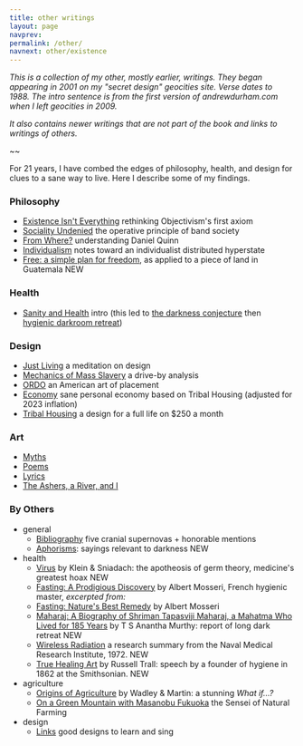 ```yaml
---
title: other writings
layout: page
navprev: 
permalink: /other/
navnext: other/existence
---
```


_This is a collection of my other, mostly earlier, writings. They began appearing in 2001 on my "secret design" geocities site. Verse dates to 1988. The intro sentence is from the first version of andrewdurham.com when I left geocities in 2009._

_It also contains newer writings that are not part of the book and links to writings of others._

~~

For 21 years, I have combed the edges of philosophy, health, and design for clues to a sane way to live. Here I describe some of my findings. 


### Philosophy

- [Existence Isn't Everything](./existence/) rethinking Objectivism's first axiom
- [Sociality Undenied](./sociality-undenied/) the operative principle of band society
- [From Where?](./from-where/) understanding Daniel Quinn
- [Individualism](./individualism) notes toward an individualist distributed hyperstate
- [Free: a simple plan for freedom](./free), as applied to a piece of land in Guatemala <span id=new>NEW</span>

### Health

- [Sanity and Health](./sanity/) intro (this led to [the darkness conjecture](../conjecture/) then [hygienic darkroom retreat](/))

### Design

- [Just Living](./just-living) a meditation on design
- [Mechanics of Mass Slavery](./mechanics/) a drive-by analysis
- [ORDO](./ordo/) an American art of placement
- [Economy](./economy/) sane personal economy based on Tribal Housing (adjusted for 2023 inflation)
- [Tribal Housing](./tribal-housing/) a design for a full life on $250 a month
<!-- - [Gallery](https://andrewdurham.shutterfly.com) photos of my projects (at shutterfly.com)-->

### Art

- [Myths](./myths/)
- [Poems](./poems/)
- [Lyrics](./lyrics/)
- [The Ashers, a River, and I](./ashers/)

### By Others

- general
	- [Bibliography](./bibliography/) five cranial supernovas + honorable mentions
	- [Aphorisms](./aphorisms): sayings relevant to darkness <span id=new>NEW</span>
- health
	- [Virus](/f/virus) by Klein & Sniadach: the apotheosis of germ theory, medicine's greatest hoax <span id=new>NEW</span>
	- [Fasting: A Prodigious Discovery](/f/fasting-discovery/) by Albert Mosseri, French hygienic master, _excerpted from:_
	- [Fasting: Nature's Best Remedy](/f/fasting/) by Albert Mosseri
	- [Maharaj: A Biography of Shriman Tapasviji Maharaj, a Mahatma Who Lived for 185 Years](/f/maharaj/) by T S Anantha Murthy: report of long dark retreat <span id=new>NEW</span>
	- [Wireless Radiation](/f/wireless) a research summary from the Naval Medical Research Institute, 1972. <span id=new>NEW</span>
	- [True Healing Art](/f/trall.pdf) by Russell Trall: speech by a founder of hygiene in 1862 at the Smithsonian. <span id=new>NEW</span>
- agriculture
	- [Origins of Agriculture](/f/origins/) by Wadley & Martin: a stunning _What if…?_
	- [On a Green Mountain with Masanobu Fukuoka](/f/fukuoka/) the Sensei of Natural Farming
- design
	- [Links](./links/) good designs to learn and sing
